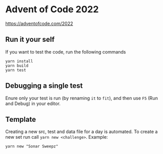 # Advent of Code 2022

https://adventofcode.com/2022

## Run it your self

If you want to test the code, run the following commands

```
yarn install
yarn build
yarn test
```

## Debugging a single test

Enure only your test is run (by renaming `it` to `fit`), and then use `F5` (Run and Debug) in your editor.

## Template

Creating a new src, test and data file for a day is automated. To create a new set run call `yarn new <challenge>`. Example:

```
yarn new "Sonar Sweepz"
```
